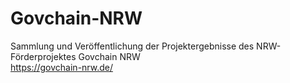 # Govchain-NRW  
Sammlung und Veröffentlichung der Projektergebnisse des NRW-Förderprojektes Govchain NRW  
https://govchain-nrw.de/  



